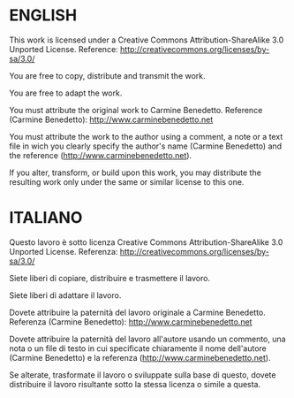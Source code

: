 ENGLISH
=======

This work is licensed under a Creative Commons Attribution-ShareAlike 3.0 Unported License.
Reference: http://creativecommons.org/licenses/by-sa/3.0/

You are free to copy, distribute and transmit the work.

You are free to adapt the work.

You must attribute the original work to Carmine Benedetto.
Reference (Carmine Benedetto): http://www.carminebenedetto.net

You must attribute the work to the author using a comment, a note or a text file in wich you clearly specify the author's name (Carmine Benedetto) and the reference (http://www.carminebenedetto.net).

If you alter, transform, or build upon this work, you may distribute the resulting work only under the same or similar license to this one. 

ITALIANO
========

Questo lavoro è sotto licenza Creative Commons Attribution-ShareAlike 3.0 Unported License.
Referenza: http://creativecommons.org/licenses/by-sa/3.0/

Siete liberi di copiare, distribuire e trasmettere il lavoro.

Siete liberi di adattare il lavoro.

Dovete attribuire la paternità del lavoro originale a Carmine Benedetto.
Referenza (Carmine Benedetto): http://www.carminebenedetto.net

Dovete attribuire la paternità del lavoro all'autore usando un commento, una nota o un file di testo in cui specificate chiaramente il nome dell'autore (Carmine Benedetto) e la referenza (http://www.carminebenedetto.net).

Se alterate, trasformate  il lavoro o sviluppate sulla base di questo, dovete distribuire il lavoro risultante sotto la stessa licenza o simile a questa.

